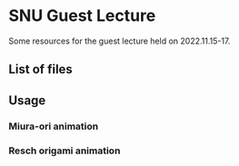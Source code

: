 # SNU Guest Lecture

Some resources for the guest lecture held on 2022.11.15-17.

## List of files

## Usage

### Miura-ori animation

### Resch origami animation

